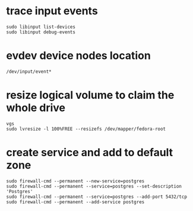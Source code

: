 # trace input events

    sudo libinput list-devices
    sudo libinput debug-events

# evdev device nodes location

    /dev/input/event*

# resize logical volume to claim the whole drive

    vgs
    sudo lvresize -l 100%FREE --resizefs /dev/mapper/fedora-root

# create service and add to default zone

    sudo firewall-cmd --permanent --new-service=postgres
    sudo firewall-cmd --permanent --service=postgres --set-description 'Postgres'
    sudo firewall-cmd --permanent --service=postgres --add-port 5432/tcp
    sudo firewall-cmd --permanent --add-service postgres
